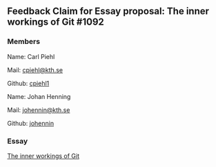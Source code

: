 ## Feedback Claim for Essay proposal: The inner workings of Git #1092

### Members
Name: Carl Piehl

Mail: cpiehl@kth.se

Github: [cpiehl1](https://github.com/cpiehl1)

Name: Johan Henning

Mail: johennin@kth.se

Github: [johennin](https://github.com/johenninn)

### Essay
[The inner workings of Git](https://github.com/KTH/devops-course/pull/1092)
